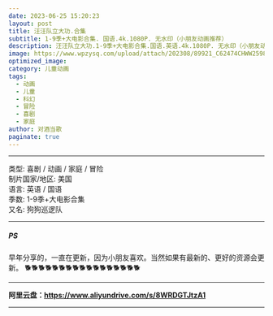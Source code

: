 ```yaml
---
date: 2023-06-25 15:20:23
layout: post
title: 汪汪队立大功.合集
subtitle: 1-9季+大电影合集. 国语.4k.1080P. 无水印（小朋友动画推荐）
description: 汪汪队立大功.1-9季+大电影合集.国语.英语.4k.1080P. 无水印（小朋友动画推荐）...
image: https://www.wpzysq.com/upload/attach/202308/89921_C62474CHWW25982._webp
optimized_image: 
category: 儿童动画
tags:
  - 动画
  - 儿童
  - 科幻
  - 冒险
  - 喜剧
  - 家庭
author: 对酒当歌
paginate: true
---
```


---

类型: 喜剧 / 动画 / 家庭 / 冒险  
制片国家/地区: 美国  
语言: 英语 / 国语  
季数: 1-9季+大电影合集  
又名: 狗狗巡逻队  

---

##### PS

早年分享的，一直在更新，因为小朋友喜欢。当然如果有最新的、更好的资源会更新。
🐕🐕🐕🐕🐕🐕🐕🐕🐕🐕🐕🐕🐕🐕🐕🐕🐕

---

**阿里云盘：<https://www.aliyundrive.com/s/8WRDGTJtzA1>**

---
